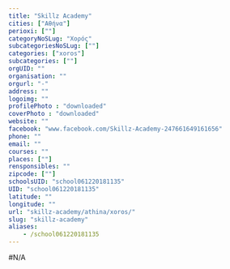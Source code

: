 ```yaml
---
title: "Skillz Academy"
cities: ["Αθήνα"]
perioxi: [""]
categoryNoSLug: "Χορός"
subcategoriesNoSLug: [""]
categories: ["xoros"]
subcategories: [""]
orgUID: ""
organisation: ""
orgurl: "-"
address: ""
logoimg: ""
profilePhoto : "downloaded"
coverPhoto : "downloaded"
website: ""
facebook: "www.facebook.com/Skillz-Academy-247661649161656"
phone: ""
email: ""
courses: ""
places: [""]
rensponsibles: ""
zipcode: [""]
schoolsUID: "school061220181135"
UID: "school061220181135"
latitude: ""
longitude: ""
url: "skillz-academy/athina/xoros/"
slug: "skillz-academy"
aliases:
    - /school061220181135
---
```





#N/A